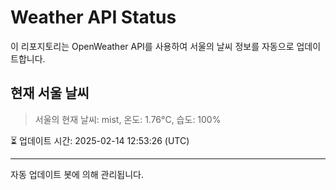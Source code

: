 
# Weather API Status

이 리포지토리는 OpenWeather API를 사용하여 서울의 날씨 정보를 자동으로 업데이트합니다.

## 현재 서울 날씨
> 서울의 현재 날씨: mist, 온도: 1.76°C, 습도: 100%

⏳ 업데이트 시간: 2025-02-14 12:53:26 (UTC)

---
자동 업데이트 봇에 의해 관리됩니다.
